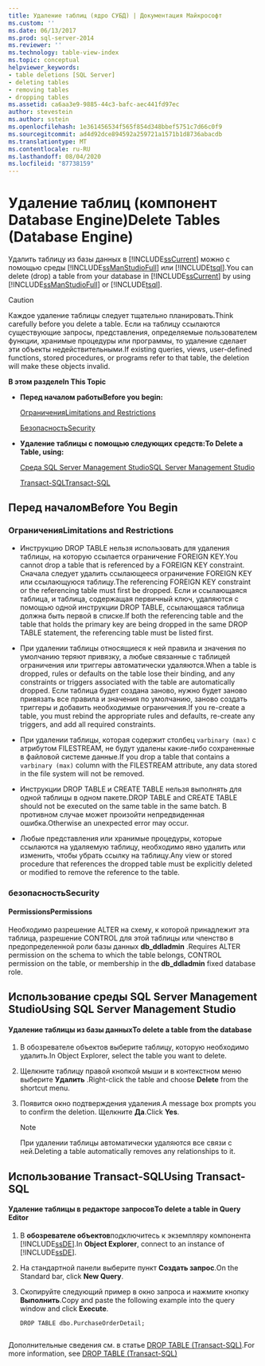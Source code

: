 ```yaml
---
title: Удаление таблиц (ядро СУБД) | Документация Майкрософт
ms.custom: ''
ms.date: 06/13/2017
ms.prod: sql-server-2014
ms.reviewer: ''
ms.technology: table-view-index
ms.topic: conceptual
helpviewer_keywords:
- table deletions [SQL Server]
- deleting tables
- removing tables
- dropping tables
ms.assetid: ca6aa3e9-9885-44c3-bafc-aec441fd97ec
author: stevestein
ms.author: sstein
ms.openlocfilehash: 1e361456534f565f854d348bbef5751c7d66c0f9
ms.sourcegitcommit: ad4d92dce894592a259721a1571b1d8736abacdb
ms.translationtype: MT
ms.contentlocale: ru-RU
ms.lasthandoff: 08/04/2020
ms.locfileid: "87738159"
---
```

# <a name="delete-tables-database-engine"></a><span data-ttu-id="fe027-102">Удаление таблиц (компонент Database Engine)</span><span class="sxs-lookup"><span data-stu-id="fe027-102">Delete Tables (Database Engine)</span></span>
  <span data-ttu-id="fe027-103">Удалить таблицу из базы данных в [!INCLUDE[ssCurrent](../../includes/sscurrent-md.md)] можно с помощью среды [!INCLUDE[ssManStudioFull](../../includes/ssmanstudiofull-md.md)] или [!INCLUDE[tsql](../../includes/tsql-md.md)].</span><span class="sxs-lookup"><span data-stu-id="fe027-103">You can delete (drop) a table from your database in [!INCLUDE[ssCurrent](../../includes/sscurrent-md.md)] by using [!INCLUDE[ssManStudioFull](../../includes/ssmanstudiofull-md.md)] or [!INCLUDE[tsql](../../includes/tsql-md.md)].</span></span>  
  
> [!CAUTION]  
>  <span data-ttu-id="fe027-104">Каждое удаление таблицы следует тщательно планировать.</span><span class="sxs-lookup"><span data-stu-id="fe027-104">Think carefully before you delete a table.</span></span> <span data-ttu-id="fe027-105">Если на таблицу ссылаются существующие запросы, представления, определяемые пользователем функции, хранимые процедуры или программы, то удаление сделает эти объекты недействительными.</span><span class="sxs-lookup"><span data-stu-id="fe027-105">If existing queries, views, user-defined functions, stored procedures, or programs refer to that table, the deletion will make these objects invalid.</span></span>  
  
 <span data-ttu-id="fe027-106">**В этом разделе**</span><span class="sxs-lookup"><span data-stu-id="fe027-106">**In This Topic**</span></span>  
  
-   <span data-ttu-id="fe027-107">**Перед началом работы**</span><span class="sxs-lookup"><span data-stu-id="fe027-107">**Before you begin:**</span></span>  
  
     [<span data-ttu-id="fe027-108">Ограничения</span><span class="sxs-lookup"><span data-stu-id="fe027-108">Limitations and Restrictions</span></span>](#Restrictions)  
  
     [<span data-ttu-id="fe027-109">Безопасность</span><span class="sxs-lookup"><span data-stu-id="fe027-109">Security</span></span>](#Security)  
  
-   <span data-ttu-id="fe027-110">**Удаление таблицы с помощью следующих средств:**</span><span class="sxs-lookup"><span data-stu-id="fe027-110">**To Delete a Table, using:**</span></span>  
  
     [<span data-ttu-id="fe027-111">Среда SQL Server Management Studio</span><span class="sxs-lookup"><span data-stu-id="fe027-111">SQL Server Management Studio</span></span>](#SSMSProcedure)  
  
     [<span data-ttu-id="fe027-112">Transact-SQL</span><span class="sxs-lookup"><span data-stu-id="fe027-112">Transact-SQL</span></span>](#TsqlProcedure)  
  
##  <a name="before-you-begin"></a><a name="BeforeYouBegin"></a> <span data-ttu-id="fe027-113">Перед началом</span><span class="sxs-lookup"><span data-stu-id="fe027-113">Before You Begin</span></span>  
  
###  <a name="limitations-and-restrictions"></a><a name="Restrictions"></a> <span data-ttu-id="fe027-114">Ограничения</span><span class="sxs-lookup"><span data-stu-id="fe027-114">Limitations and Restrictions</span></span>  
  
-   <span data-ttu-id="fe027-115">Инструкцию DROP TABLE нельзя использовать для удаления таблицы, на которую ссылается ограничение FOREIGN KEY.</span><span class="sxs-lookup"><span data-stu-id="fe027-115">You cannot drop a table that is referenced by a FOREIGN KEY constraint.</span></span> <span data-ttu-id="fe027-116">Сначала следует удалить ссылающееся ограничение FOREIGN KEY или ссылающуюся таблицу.</span><span class="sxs-lookup"><span data-stu-id="fe027-116">The referencing FOREIGN KEY constraint or the referencing table must first be dropped.</span></span> <span data-ttu-id="fe027-117">Если и ссылающаяся таблица, и таблица, содержащая первичный ключ, удаляются с помощью одной инструкции DROP TABLE, ссылающаяся таблица должна быть первой в списке.</span><span class="sxs-lookup"><span data-stu-id="fe027-117">If both the referencing table and the table that holds the primary key are being dropped in the same DROP TABLE statement, the referencing table must be listed first.</span></span>  
  
-   <span data-ttu-id="fe027-118">При удалении таблицы относящиеся к ней правила и значения по умолчанию теряют привязку, а любые связанные с таблицей ограничения или триггеры автоматически удаляются.</span><span class="sxs-lookup"><span data-stu-id="fe027-118">When a table is dropped, rules or defaults on the table lose their binding, and any constraints or triggers associated with the table are automatically dropped.</span></span> <span data-ttu-id="fe027-119">Если таблица будет создана заново, нужно будет заново привязать все правила и значения по умолчанию, заново создать триггеры и добавить необходимые ограничения.</span><span class="sxs-lookup"><span data-stu-id="fe027-119">If you re-create a table, you must rebind the appropriate rules and defaults, re-create any triggers, and add all required constraints.</span></span>  
  
-   <span data-ttu-id="fe027-120">При удалении таблицы, которая содержит столбец `varbinary (max)` с атрибутом FILESTREAM, не будут удалены какие-либо сохраненные в файловой системе данные.</span><span class="sxs-lookup"><span data-stu-id="fe027-120">If you drop a table that contains a `varbinary (max)` column with the FILESTREAM attribute, any data stored in the file system will not be removed.</span></span>  
  
-   <span data-ttu-id="fe027-121">Инструкции DROP TABLE и CREATE TABLE нельзя выполнять для одной таблицы в одном пакете.</span><span class="sxs-lookup"><span data-stu-id="fe027-121">DROP TABLE and CREATE TABLE should not be executed on the same table in the same batch.</span></span> <span data-ttu-id="fe027-122">В противном случае может произойти непредвиденная ошибка.</span><span class="sxs-lookup"><span data-stu-id="fe027-122">Otherwise an unexpected error may occur.</span></span>  
  
-   <span data-ttu-id="fe027-123">Любые представления или хранимые процедуры, которые ссылаются на удаляемую таблицу, необходимо явно удалить или изменить, чтобы убрать ссылку на таблицу.</span><span class="sxs-lookup"><span data-stu-id="fe027-123">Any view or stored procedure that references the dropped table must be explicitly deleted or modified to remove the reference to the table.</span></span>  
  
###  <a name="security"></a><a name="Security"></a> <span data-ttu-id="fe027-124">безопасность</span><span class="sxs-lookup"><span data-stu-id="fe027-124">Security</span></span>  
  
####  <a name="permissions"></a><a name="Permissions"></a> <span data-ttu-id="fe027-125">Permissions</span><span class="sxs-lookup"><span data-stu-id="fe027-125">Permissions</span></span>  
 <span data-ttu-id="fe027-126">Необходимо разрешение ALTER на схему, к которой принадлежит эта таблица, разрешение CONTROL для этой таблицы или членство в предопределенной роли базы данных **db_ddladmin** .</span><span class="sxs-lookup"><span data-stu-id="fe027-126">Requires ALTER permission on the schema to which the table belongs, CONTROL permission on the table, or membership in the **db_ddladmin** fixed database role.</span></span>  
  
##  <a name="using-sql-server-management-studio"></a><a name="SSMSProcedure"></a> <span data-ttu-id="fe027-127">Использование среды SQL Server Management Studio</span><span class="sxs-lookup"><span data-stu-id="fe027-127">Using SQL Server Management Studio</span></span>  
  
#### <a name="to-delete-a-table-from-the-database"></a><span data-ttu-id="fe027-128">Удаление таблицы из базы данных</span><span class="sxs-lookup"><span data-stu-id="fe027-128">To delete a table from the database</span></span>  
  
1.  <span data-ttu-id="fe027-129">В обозревателе объектов выберите таблицу, которую необходимо удалить.</span><span class="sxs-lookup"><span data-stu-id="fe027-129">In Object Explorer, select the table you want to delete.</span></span>  
  
2.  <span data-ttu-id="fe027-130">Щелкните таблицу правой кнопкой мыши и в контекстном меню выберите **Удалить** .</span><span class="sxs-lookup"><span data-stu-id="fe027-130">Right-click the table and choose **Delete** from the shortcut menu.</span></span>  
  
3.  <span data-ttu-id="fe027-131">Появится окно подтверждения удаления.</span><span class="sxs-lookup"><span data-stu-id="fe027-131">A message box prompts you to confirm the deletion.</span></span> <span data-ttu-id="fe027-132">Щелкните **Да**.</span><span class="sxs-lookup"><span data-stu-id="fe027-132">Click **Yes**.</span></span>  
  
    > [!NOTE]  
    >  <span data-ttu-id="fe027-133">При удалении таблицы автоматически удаляются все связи с ней.</span><span class="sxs-lookup"><span data-stu-id="fe027-133">Deleting a table automatically removes any relationships to it.</span></span>  
  
##  <a name="using-transact-sql"></a><a name="TsqlProcedure"></a> <span data-ttu-id="fe027-134">Использование Transact-SQL</span><span class="sxs-lookup"><span data-stu-id="fe027-134">Using Transact-SQL</span></span>  
  
#### <a name="to-delete-a-table-in-query-editor"></a><span data-ttu-id="fe027-135">Удаление таблицы в редакторе запросов</span><span class="sxs-lookup"><span data-stu-id="fe027-135">To delete a table in Query Editor</span></span>  
  
1.  <span data-ttu-id="fe027-136">В **обозревателе объектов**подключитесь к экземпляру компонента [!INCLUDE[ssDE](../../includes/ssde-md.md)].</span><span class="sxs-lookup"><span data-stu-id="fe027-136">In **Object Explorer**, connect to an instance of [!INCLUDE[ssDE](../../includes/ssde-md.md)].</span></span>  
  
2.  <span data-ttu-id="fe027-137">На стандартной панели выберите пункт **Создать запрос**.</span><span class="sxs-lookup"><span data-stu-id="fe027-137">On the Standard bar, click **New Query**.</span></span>  
  
3.  <span data-ttu-id="fe027-138">Скопируйте следующий пример в окно запроса и нажмите кнопку **Выполнить**.</span><span class="sxs-lookup"><span data-stu-id="fe027-138">Copy and paste the following example into the query window and click **Execute**.</span></span>  
  
    ```  
    DROP TABLE dbo.PurchaseOrderDetail;  
  
    ```  
  
 <span data-ttu-id="fe027-139">Дополнительные сведения см. в статье [DROP TABLE (Transact-SQL)](/sql/t-sql/statements/drop-table-transact-sql).</span><span class="sxs-lookup"><span data-stu-id="fe027-139">For more information, see [DROP TABLE &#40;Transact-SQL&#41;](/sql/t-sql/statements/drop-table-transact-sql)</span></span>  
  
  
